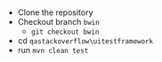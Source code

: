 # 
- Clone the repository
- Checkout branch `bwin`
  - `git checkout bwin`
- cd `qastackoverflow\uitestframework`
- run `mvn clean test`
